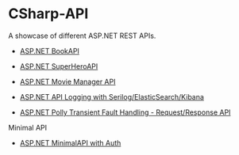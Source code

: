 # CSharp-API

A showcase of different ASP.NET REST APIs.

- [ASP.NET BookAPI](https://github.com/ivaaak/CSharp-API/tree/main/ASP.NET%20BookAPI)

- [ASP.NET SuperHeroAPI](https://github.com/ivaaak/CSharp-API/tree/main/ASP.NET%20SuperHeroAPI)

- [ASP.NET Movie Manager API](https://github.com/ivaaak/ASP.NET-MovieManager/tree/master/MovieManager.Api)

- [ASP.NET API Logging with Serilog/ElasticSearch/Kibana](https://github.com/ivaaak/CSharp-ElasticSearch-Kibana/tree/main/ElasticSearchKibana)

- [ASP.NET Polly Transient Fault Handling - Request/Response API](https://github.com/ivaaak/CSharp-Polly-Request-Response)


Minimal API
- [ASP.NET MinimalAPI with Auth](https://github.com/ivaaak/CSharp-API/tree/main/ASP.NET%20MinimalAPI%20Auth)
